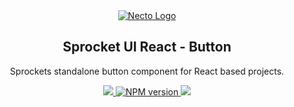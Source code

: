 <div align="center">
  <a href="https://necto.dev">
    <img alt="Necto Logo" src="https://avatars.githubusercontent.com/u/206497492?s=100&v=4">
  <a>

  <h2>Sprocket UI React - Button</h2>

  <p>Sprockets standalone button component for React based projects.</p>

  <a aria-label="Corinvo" href="https://corinvo.github.io">
    <img src="https://img.shields.io/badge/Made%20by-Corinvo-black.svg?style=for-the-badge&color=black">
  </a>
  <a href="https://www.npmjs.com/package/@sprocketui-react/button">
    <img alt="NPM version" src="https://img.shields.io/npm/v/@sprocketui-react/button.svg?style=for-the-badge">
  </a>
  <a aria-label="License" href="https://github.com/sprocketui/NodeKit/blob/main/LICENSE">
    <img src="https://img.shields.io/badge/License-MIT-97CA25.svg?style=for-the-badge">
  </a>
</div>